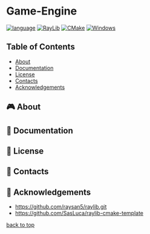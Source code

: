 <a name="top"></a>
# Game-Engine

[![language](https://img.shields.io/badge/language-c++-%2300599C.svg?style=for-the-badge&logo=c%2B%2B&logoColor=white)](https://isocpp.org)
[![RayLib](https://img.shields.io/badge/framework-RAYLIB-FFFFFF?style=for-the-badge&logo=raylib&logoColor=black)](https://www.raylib.com)
[![CMake](https://img.shields.io/badge/tool-CMake-%23008FBA.svg?style=for-the-badge&logo=cmake&logoColor=white)](https://cmake.org)
[![Windows](https://img.shields.io/badge/os-Windows-0078D6?style=for-the-badge&logo=windows&logoColor=white)](https://www.microsoft.com/en-us/windows?r=1)

## Table of Contents
- [About](#-about)
- [Documentation](#-documentation)
- [License](#-license)
- [Contacts](#-contacts)
- [Acknowledgements](#-acknowledgements)

## 🎮 About

## 📖 Documentation

## 💼 License

## 📧 Contacts

## 🧾 Acknowledgements 
- <https://github.com/raysan5/raylib.git>
- <https://github.com/SasLuca/raylib-cmake-template>

[back to top](#top)
